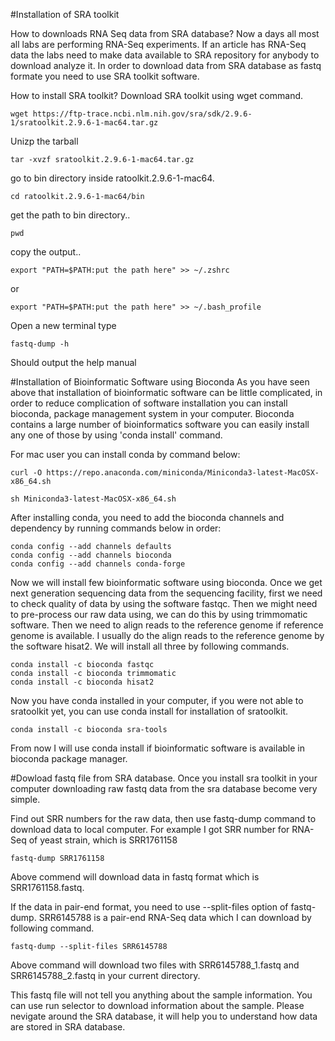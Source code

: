 
#Installation of SRA toolkit

How to downloads RNA Seq data from SRA database?
Now a days all most all labs are performing RNA-Seq experiments. If an article has RNA-Seq data the labs need to make data available to SRA repository for anybody to download analyze it. In order to download data from SRA database as fastq formate you need to use SRA toolkit software. 

How to install SRA toolkit?
Download SRA toolkit using wget command.

```
wget https://ftp-trace.ncbi.nlm.nih.gov/sra/sdk/2.9.6-1/sratoolkit.2.9.6-1-mac64.tar.gz
```

Unizp the tarball 
```
tar -xvzf sratoolkit.2.9.6-1-mac64.tar.gz
```

go to bin directory inside ratoolkit.2.9.6-1-mac64. 

```
cd ratoolkit.2.9.6-1-mac64/bin
```
get the path to bin directory..

```
pwd
```

copy the output.. 

```
export "PATH=$PATH:put the path here" >> ~/.zshrc
```

or 

```
export "PATH=$PATH:put the path here" >> ~/.bash_profile
```

Open a new terminal type 

```
fastq-dump -h
```

Should output the help manual

#Installation of Bioinformatic Software using Bioconda
As you have seen above that installation of bioinformatic software can be little complicated, in order to reduce complication of software installation you can install bioconda, package management system in your computer. Bioconda contains a large number of bioinformatics software you can easily install any one of those by using 'conda install' command.

For mac user you can install conda by command below:
```
curl -O https://repo.anaconda.com/miniconda/Miniconda3-latest-MacOSX-x86_64.sh
```
```
sh Miniconda3-latest-MacOSX-x86_64.sh
```
After installing conda, you need to add the bioconda channels and dependency by running commands below in order:
```
conda config --add channels defaults
conda config --add channels bioconda
conda config --add channels conda-forge
```

Now we will install few bioinformatic software using bioconda. 
Once we get next generation sequencing data from the sequencing facility, first we need to check quality of data by using the software fastqc. Then we might need to pre-process our raw data using, we can do this by using trimmomatic software. Then we need to align reads to the reference genome if reference genome is available. I usually do the align reads to the reference genome by the software hisat2. We will install all three by following commands.

```
conda install -c bioconda fastqc
conda install -c bioconda trimmomatic
conda install -c bioconda hisat2
```
Now you have conda installed in your computer, if you were not able to sratoolkit yet, you can use conda install for installation of sratoolkit.
```
conda install -c bioconda sra-tools
```
From now I will use conda install if bioinformatic software is available in bioconda package manager. 

#Dowload fastq file from SRA database.
Once you install sra toolkit in your computer downloading raw fastq data from the sra database become very simple. 

Find out SRR numbers for the raw data, then use fastq-dump command to download data to local computer. For example I got SRR number for RNA-Seq of yeast strain, which is SRR1761158

```
fastq-dump SRR1761158
```
Above commend will download data in fastq format which is SRR1761158.fastq. 

If the data in pair-end format, you need to use --split-files option of fastq-dump. SRR6145788 is a pair-end RNA-Seq data which I can download by following command.

```
fastq-dump --split-files SRR6145788
```
Above command will download two files with SRR6145788_1.fastq and SRR6145788_2.fastq in your current directory.

This fastq file will not tell you anything about the sample information. You can use run selector to download information about the sample. Please nevigate around the SRA database, it will help you to understand how data are stored in SRA database. 




